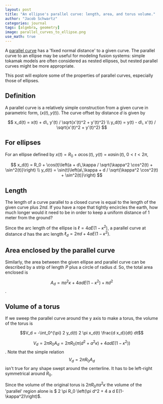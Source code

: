 ```yaml
---
layout: post
title: "An ellipse's parallel curve: length, area, and torus volume."
author: "Jacob Schwartz"
categories: journal
tags: [algebra, geometry]
image: parallel_curves_to_ellipse.png
use_math: true
---
```


A [parallel curve](https://en.wikipedia.org/wiki/Parallel_curve) has a 'fixed normal distance' to a given curve.
The parallel curve to an ellipse may be useful for modeling fusion systems: simple tokamak models are often considered as nested ellipses, but nested parallel curves might be more appropriate.

This post will explore some of the properties of parallel curves, especially those of ellipses.

## Definition

A parallel curve is a relatively simple construction from a given curve in parametric form, $(x(t), y(t))$.
The curve offset by distance $d$ is given by

$$
x_d(t) = x(t) + d\, y'(t) / \sqrt{x'(t)^2 + y'(t)^2} \\
y_d(t) = y(t) - d\, x'(t) / \sqrt{x'(t)^2 + y'(t)^2}
$$

## For ellipses
For an ellipse defined by $x(t) = R_0 + a \cos(t)$, $y(t) = \kappa a \sin(t)$, $0\lt t \lt 2 \pi$,

$$
x_d(t) = R_0 + \cos(t)\left(a + d\,\kappa / \sqrt{\kappa^2 \cos^2(t) + \sin^2(t)}\right) \\
y_d(t) = \sin(t)\left(a\,\kappa + d / \sqrt{\kappa^2 \cos^2(t) + \sin^2(t)}\right)
$$

## Length
The length of a curve parallel to a closed curve is equal to the length of the given curve plus $2 \pi d$.
If you have a rope that tightly encircles the earth, how much longer would it need to be in order to keep a uniform distance of 1 meter from the ground?

Since the arc length of the ellipse is $\ell = 4 a E(1-\kappa^2)$, a parallel curve at distance $d$ has the arc length $\ell_d = 2 \pi d + 4 a E(1-\kappa^2)$.

## Area enclosed by the parallel curve

Similarly, the area between the given ellipse and parallel curve can be described by a strip of length $P$ plus a circle of radius $d$.
So, the total area enclosed is 

$$ A_d = \pi a^2 \kappa + 4 a d E(1-\kappa^2) + \pi d^2$$.

## Volume of a torus

If we sweep the parallel curve around the y axis to make a torus, the volume of the torus is

$$V_d = -\int_0^{\pi} 2 y_d(t) 2 \pi x_d(t) \frac{d x_d}{dt} dt$$

$$V_d = 2 \pi R_0 A_d = 2 \pi R_0 \left(\pi (d^2 + a^2 \kappa) + 4 a d E(1-\kappa^2)\right)$$.
Note that the simple relation $$V_d = 2 \pi R_0 A_d$$ isn't true for any shape swept around the centerline. It has to be left-right symmetrical around $R_0$.

Since the volume of the original torus is $2 \pi R_0 \pi a^2 \kappa$ the volume of the 'parallel' region alone is
$ 2 \pi R_0 \left(\pi d^2 + 4 a d E(1-\kappa^2)\right)$.

